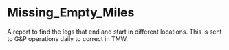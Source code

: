 # Missing_Empty_Miles

A report to find the legs that end and start in different locations. This is sent to G&P operations daily to correct in TMW.
